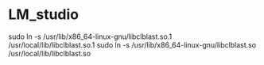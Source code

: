 # LM_studio

sudo ln -s /usr/lib/x86_64-linux-gnu/libclblast.so.1 /usr/local/lib/libclblast.so.1
sudo ln -s /usr/lib/x86_64-linux-gnu/libclblast.so /usr/local/lib/libclblast.so
